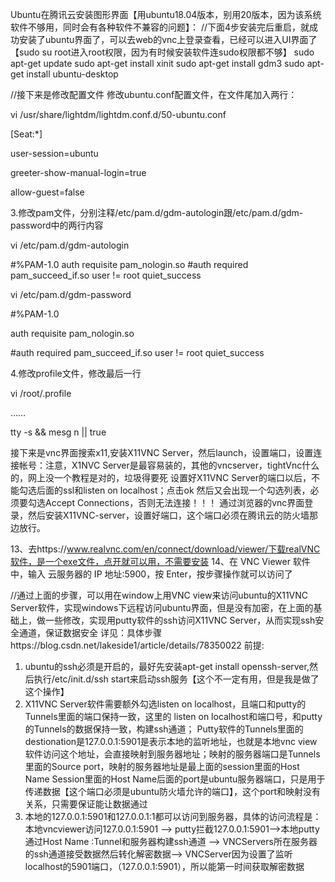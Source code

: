 

Ubuntu在腾讯云安装图形界面【用ubuntu18.04版本，别用20版本，因为该系统软件不够用，同时会有各种软件不兼容的问题】：
//下面4步安装完后重启，就成功安装了ubuntu界面了，可以去web的vnc上登录查看，已经可以进入UI界面了【sudo su root进入root权限，因为有时候安装软件连sudo权限都不够】
sudo apt-get update
sudo apt-get install xinit
sudo apt-get install gdm3
sudo apt-get install ubuntu-desktop

//接下来是修改配置文件
修改ubuntu.conf配置文件，在文件尾加入两行：

vi /usr/share/lightdm/lightdm.conf.d/50-ubuntu.conf

[Seat:*]

user-session=ubuntu

greeter-show-manual-login=true

allow-guest=false

3.修改pam文件，分别注释/etc/pam.d/gdm-autologin跟/etc/pam.d/gdm-password中的两行内容

vi /etc/pam.d/gdm-autologin

#%PAM-1.0
auth requisite pam_nologin.so
#auth required pam_succeed_if.so user != root quiet_success

vi /etc/pam.d/gdm-password

#%PAM-1.0

auth requisite pam_nologin.so

#auth required pam_succeed_if.so user != root quiet_success

4.修改profile文件，修改最后一行

vi /root/.profile

……

tty -s && mesg n || true


接下来是vnc界面搜索x11,安装X11VNC Server，然后launch，设置端口，设置连接帐号：注意，X1NVC Server是最容易装的，其他的vncserver，tightVnc什么的，网上没一个教程是对的，垃圾得要死
设置好X11VNC Server的端口以后，不能勾选后面的ssl和listen on localhost；点击ok
然后又会出现一个勾选列表，必须要勾选Accept Connections，否则无法连接！！！
通过浏览器的vnc界面登录，然后安装X11VNC-server，设置好端口，这个端口必须在腾讯云的防火墙那边放行。

13、去https://www.realvnc.com/en/connect/download/viewer/下载realVNC软件，是一个exe文件，点开就可以用，不需要安装
14、在 VNC Viewer 软件中，输入 云服务器的 IP 地址:5900，按 Enter，按步骤操作就可以访问了






//通过上面的步骤，可以用在window上用VNC view来访问ubuntu的X11VNC Server软件，实现windows下远程访问ubuntu界面，但是没有加密，在上面的基础上，做一些修改，实现用putty软件的ssh访问X11VNC Server，从而实现ssh安全通道，保证数据安全
详见：具体步骤https://blog.csdn.net/lakeside1/article/details/78350022
前提:
1.  ubuntu的ssh必须是开启的，最好先安装apt-get install openssh-server,然后执行/etc/init.d/ssh start来启动ssh服务【这个不一定有用，但是我是做了这个操作】
2.  X11VNC Server软件需要额外勾选listen on localhost，且端口和putty的Tunnels里面的端口保持一致，这里的 listen on localhost和端口号，和putty的Tunnels的数据保持一致，构建ssh通道；
Putty软件的Tunnels里面的destionation是127.0.0.1:5901是表示本地的监听地址，也就是本地vnc view软件访问这个地址，会直接映射到服务器地址；映射的服务器端口是Tunnels里面的Source port，映射的服务器地址是最上面的session里面的Host Name
Session里面的Host Name后面的port是ubuntu服务器端口，只是用于传递数据【这个端口必须是ubuntu防火墙允许的端口】，这个port和映射没有关系，只需要保证能让数据通过
3.  本地的127.0.0.1:5901和127.0.0.1:1都可以访问到服务器，具体的访问流程是：
本地vncviewer访问127.0.0.1:5901 -->  putty拦截127.0.0.1:5901-->本地putty通过Host Name :Tunnel和服务器构建ssh通道 --> VNCServers所在服务器的ssh通道接受数据然后转化解密数据--> VNCServer因为设置了监听localhost的5901端口，（127.0.0.1:5901），所以能第一时间获取解密数据





















